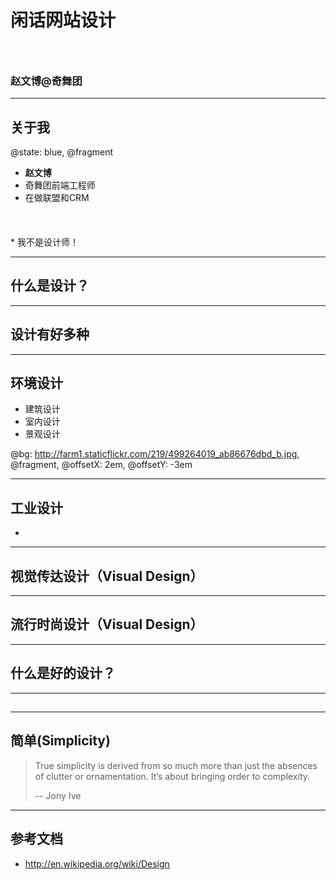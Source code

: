 # 闲话网站设计
### &nbsp;
### 赵文博@奇舞团

---

## 关于我

@state: blue, @fragment

* **赵文博**
* 奇舞团前端工程师
* 在做联盟和CRM
<p style="font-size:120%;margin-top:0.5em">
	<a href="https://github.com/webzhao" target="_blank" title="Github"><i class="icon-github"></i></a>&nbsp;
	<a href="http://www.flickr.com/photos/53827079@N06/" target="_blank" title="Flickr"><i class="icon-flickr"></i></a>&nbsp;
	<a href="https://twitter.com/webzhao" target="_blank" title="Twitter"><i class="icon-twitter"></i></a>&nbsp;
	<a href="http://cn.linkedin.com/pub/wenbo-zhao/29/7b1/514" target="_blank" title="Linkedin"><i class="icon-linkedin"></i></a>&nbsp;
</p>
* 我不是设计师！

---

## 什么是设计？

---

## 设计有好多种

---

## 环境设计

* 建筑设计
* 室内设计
* 景观设计

@bg: http://farm1.staticflickr.com/219/499264019_ab86676dbd_b.jpg, @fragment, @offsetX: 2em, @offsetY: -3em

---

## 工业设计

* 

---

## 视觉传达设计（Visual Design）

---

## 流行时尚设计（Visual Design）

---

## 什么是好的设计？

---

## 

---

## 简单(Simplicity)

> True simplicity is derived from so much more than just the absences of clutter or ornamentation. It’s about bringing order to complexity.
>  
> -- Jony Ive

---

## 参考文档

* <http://en.wikipedia.org/wiki/Design>










<style type="text/css">
.reveal a:not(.image) {
	color: #ccc;
	color: rgba(255,255,255,0.8);
}
.reveal a:not(.image):hover {
	color: #fff;
}
</style>
